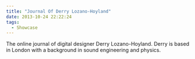 ```yaml
---
title: "Journal Of Derry Lozano-Hoyland"
date: 2013-10-24 22:22:24
tags: 
  - Showcase
---
```


The online journal of digital designer Derry Lozano-Hoyland. Derry is based in London with a background in sound engineering and physics.
